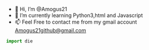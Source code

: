 - 👋 Hi, I’m @Amogus21
- 🌱 I’m currently learning Python3,html and Javascript
- 📫 Feel Free to contact me from my gmail account Amogus21github@gmail.com

<!---
Amogus21/Amogus21 is a ✨ special ✨ repository because its `README.md` (this file) appears on your GitHub profile.
You can click the Preview link to take a look at your changes.
--->

```python
import die
```
